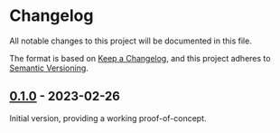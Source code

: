 # Changelog

All notable changes to this project will be documented in this file.

The format is based on [Keep a Changelog](https://keepachangelog.com/en/1.0.0/),
and this project adheres to [Semantic Versioning](https://semver.org/spec/v2.0.0.html).

## [0.1.0] - 2023-02-26

Initial version, providing a working proof-of-concept.

[0.1.0]: https://github.com/cluttrdev/showdown/releases/tag/v0.1.0


